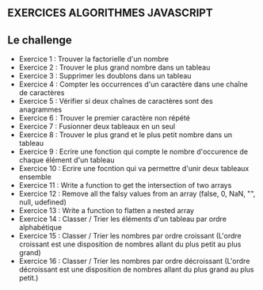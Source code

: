 ## EXERCICES ALGORITHMES JAVASCRIPT

## Le challenge

- Exercice 1 : Trouver la factorielle d'un nombre
- Exercice 2 : Trouver le plus grand nombre dans un tableau
- Exercice 3 : Supprimer les doublons dans un tableau
- Exercice 4 : Compter les occurrences d'un caractère dans une chaîne de caractères
- Exercice 5 : Vérifier si deux chaînes de caractères sont des anagrammes
- Exercice 6 : Trouver le premier caractère non répété
- Exercice 7 : Fusionner deux tableaux en un seul
- Exercice 8 : Trouver le plus grand et le plus petit nombre dans un tableau
- Exercice 9 : Ecrire une fonction qui compte le nombre d'occurence de chaque élément d'un tableau
- Exercice 10 : Ecrire une focntion qui va permettre d'unir deux tableaux ensemble
- Exercice 11 : Write a function to get the intersection of two arrays
- Exercice 12 : Remove all the falsy values from an array (false, 0, NaN, "", null, udefined)
- Exercice 13 : Write a function to flatten a nested array
- Exercice 14 : Classer / Trier les éléments d'un tableau par ordre alphabétique
- Exercice 15 : Classer / Trier les nombres par ordre croissant (L'ordre croissant est une disposition de nombres allant du plus petit au plus grand)
- Exercice 16 : Classer / Trier les nombres par ordre décroissant (L'ordre décroissant est une disposition de nombres allant du plus grand au plus petit.)
